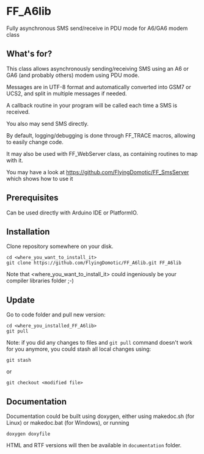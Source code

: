 # FF_A6lib
Fully asynchronous SMS send/receive in PDU mode for A6/GA6 modem class

## What's for?
This class allows asynchronously sending/receiving SMS using an A6 or GA6 (and probably others) modem using PDU mode.

Messages are in UTF-8 format and automatically converted into GSM7 or UCS2, and split in multiple messages if needed.

A callback routine in your program will be called each time a SMS is received.

You also may send SMS directly.

By default, logging/debugging is done through FF_TRACE macros, allowing to easily change code.

It may also be used with FF_WebServer class, as containing routines to map with it.

You may have a look at https://github.com/FlyingDomotic/FF_SmsServer which shows how to use it

## Prerequisites

Can be used directly with Arduino IDE or PlatformIO.

## Installation

Clone repository somewhere on your disk.
```
cd <where_you_want_to_install_it>
git clone https://github.com/FlyingDomotic/FF_A6lib.git FF_A6lib
```

Note that <where_you_want_to_install_it> could ingeniously be your compiler libraries folder ;-)

## Update

Go to code folder and pull new version:
```
cd <where_you_installed_FF_A6lib>
git pull
```

Note: if you did any changes to files and `git pull` command doesn't work for you anymore, you could stash all local changes using:
```
git stash
```
or
```
git checkout <modified file>
```

## Documentation

Documentation could be built using doxygen, either using makedoc.sh (for Linux) or makedoc.bat (for Windows), or running
```
doxygen doxyfile
```

HTML and RTF versions will then be available in `documentation` folder.
